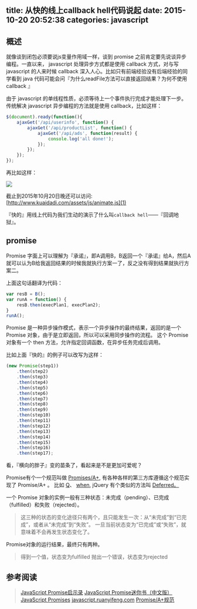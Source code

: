 title: 从快的线上callback hell代码说起
date: 2015-10-20 20:52:38
categories: javascript
---

## 概述

就像谈到闭包必须要说js变量作用域一样，谈到 promise 之前肯定要先说谈异步编程。一直以来， javascript 处理异步方式都是使用 callback 方式，对与写 javascript 的人来时候 callback 深入人心。比如只有前端经验没有后端经验的同学看到 java 代码可能会问『为什么readFile方法可以直接返回结果？为何不使用 callback 』

由于 javascript 的单线程性质，必须等待上一个事件执行完成才能处理下一步。传统解决 javascript 异步编程的方法就是使用 callback，比如这样：

```js
$(document).ready(function(){
    ajaxGet('/api/userinfo', function() {
        ajaxGet('/api/productList', function() {
            ajaxGet('/api/ads', function(result) {
                console.log('all done!');
            });
        });
    });
});
```

再比如这样：

![](http://images2015.cnblogs.com/blog/282019/201510/282019-20151020203443645-1667364741.jpg)

截止到2015年10月20日晚还可以访问:
[http://www.kuaidadi.com/assets/js/animate.js](1)
 

『快的』用线上代码为我们生动的演示了什么叫`callback hell`——『回调地狱』。


## promise

Promise 字面上可以理解为『承诺』，即A调用B，B返回一个『承诺』给A，然后A就可以认为B给我返回结果的时候我就执行方案一了，反之没有得到结果就执行方案二。

上面这句话翻译为代码：

```js
var resB = B();
var runA = function() {
    resB.then(execPlan1, execPlan2);
}
runA();
```

Promise 是一种异步操作模式，表示一个异步操作的最终结果，返回的是一个 Promise 对象，由于是立即返回，所以可以采用同步操作的流程。 这个 Promise 对象有一个 then 方法，允许指定回调函数，在异步任务完成后调用。

比如上面『快的』的例子可以改写为这样：

```js
(new Promise(step1))
    .then(step2)
    .then(step3)
    .then(step4)
    .then(step5)
    .then(step6)
    .then(step7)
    .then(step8)
    .then(step9)
    .then(step10)
    .then(step11)
    .then(step12)
    .then(step13)
    .then(step14)
    .then(step15)
    .then(step16)
    .then(step17);
```

看，『横向的胖子』变的苗条了，看起来是不是更加可爱呢？

Promise有个一个规范叫做 [Promises/A+](https://github.com/promises-aplus/promises-spec),  有各种各样的第三方库遵循这个规范实现了 Promise/A+ 。 比如 [Q](https://github.com/kriskowal/q)、 [when](https://github.com/cujojs/when), jQuery 有个类似的方法叫 [Deferred。](http://api.jquery.com/category/deferred-object/) 


一个 Promise 对象的实例一般有三种状态：未完成（pending）、已完成（fulfilled）和失败（rejected）。

>这三种的状态的变化途径只有两个，且只能发生一次：从“未完成”到“已完成”，或者从“未完成”到“失败”。
>一旦当前状态变为“已完成”或“失败”，就意味着不会再发生状态变化了。

Promise对象的运行结果，最终只有两种。
>得到一个值，状态变为fulfilled
>抛出一个错误，状态变为rejected



## 参考阅读

> [JavaScript Promise启示录](http://www.alloyteam.com/2014/05/javascript-promise-mode/)
> [JavaScript Promise迷你书（中文版）](http://liubin.github.io/promises-book/)
> [JavaScript Promises](http://www.html5rocks.com/zh/tutorials/es6/promises/)
> [javascript.ruanyifeng.com](http://javascript.ruanyifeng.com/advanced/promise.html)
> [Promise/A+规范](http://segmentfault.com/a/1190000002452115)


[1]: http://www.kuaidadi.com/assets/js/animate.js